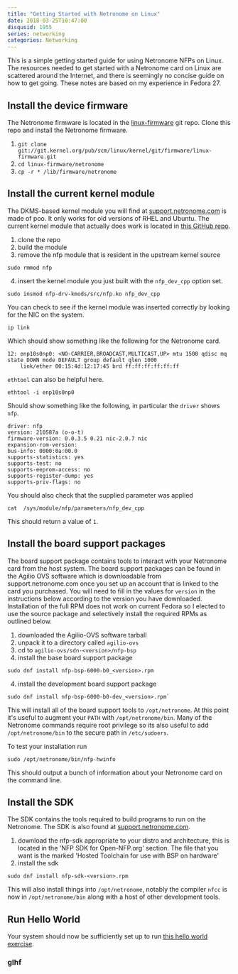 ```yaml
---
title: "Getting Started with Netronome on Linux"
date: 2018-03-25T10:47:00
disqusid: 1955
series: networking
categories: Networking
---
```


This is a simple getting started guide for using Netronome NFPs on Linux. The resources needed to get started with a Netronome card on Linux are scattered around the Internet, and there is seemingly no concise guide on how to get going. These notes are based on my experience in Fedora 27.

## Install the device firmware
The Netronome firmware is located in the [linux-firmware](https://git.kernel.org/pub/scm/linux/kernel/git/firmware/linux-firmware.git) git repo. Clone this repo and install the Netronome firmware.

1. `git clone git://git.kernel.org/pub/scm/linux/kernel/git/firmware/linux-firmware.git`
2. `cd linux-firmware/netronome`
3. `cp -r * /lib/firmware/netronome`

## Install the current kernel module
The DKMS-based kernel module you will find at [support.netronome.com](https://support.netronome.com) is made of poo. It only works for old versions of RHEL and Ubuntu. The current kernel module that actually does work is located in [this GitHub repo](https://github.com/Netronome/nfp-drv-kmods).

1. clone the repo
2. build the module
3. remove the nfp module that is resident in the upstream kernel source

```shell
sudo rmmod nfp
```

4. insert the kernel module you just built with the `nfp_dev_cpp` option set.

```shell
sudo insmod nfp-drv-kmods/src/nfp.ko nfp_dev_cpp
```

You can check to see if the kernel module was inserted correctly by looking for the NIC on the system.

``` shell
ip link
```

Which should show something like the following for the Netronome card.

```shell
12: enp10s0np0: <NO-CARRIER,BROADCAST,MULTICAST,UP> mtu 1500 qdisc mq state DOWN mode DEFAULT group default qlen 1000
    link/ether 00:15:4d:12:17:45 brd ff:ff:ff:ff:ff:ff
```

`ethtool` can also be helpful here.

```shell
ethtool -i enp10s0np0
```

Should show something like the following, in particular the `driver` shows `nfp`.

```shell
driver: nfp
version: 210587a (o-o-t)
firmware-version: 0.0.3.5 0.21 nic-2.0.7 nic
expansion-rom-version:
bus-info: 0000:0a:00.0
supports-statistics: yes
supports-test: no
supports-eeprom-access: no
supports-register-dump: yes
supports-priv-flags: no

```

You should also check that the supplied parameter was applied

```shell
cat  /sys/module/nfp/parameters/nfp_dev_cpp
```
This should return a value of `1`.

## Install the board support packages
The board support package contains tools to interact with your Netronome card from the host system. The board support packages can be found in the Agilio OVS software which is downloadable from support.netronome.com once you set up an account that is linked to the card you purchased. You will need to fill in the values for `version` in the instructions below according to the version you have downloaded. Installation of the full RPM does not work on current Fedora so I elected to use the source package and selectively install the required RPMs as outlined below.

1. downloaded the Agilio-OVS software tarball 
2. unpack it to a directory called `agilio-ovs` 
3. cd to `agilio-ovs/sdn-<version>/nfp-bsp`
4. install the base board support package

```shell
sudo dnf install nfp-bsp-6000-b0_<version>.rpm
```

4. install the development board support package

```shell
sudo dnf install nfp-bsp-6000-b0-dev_<version>.rpm` 
```

This will install all of the board support tools to `/opt/netronome`. At this point it's useful to augment your `PATH` with `/opt/netronome/bin`. Many of the Netronome commands require root privilege so its also useful to add `/opt/netronome/bin` to the secure path in `/etc/sudoers`.

To test your installation run

```shell
sudo /opt/netronome/bin/nfp-hwinfo
```

This should output a bunch of information about your Netronome card on the command line.

## Install the SDK
The SDK contains the tools required to build programs to run on the Netronome. The SDK is also found at [support.netronome.com](https://support.netronome.com).

1. download the nfp-sdk appropriate to your distro and architecture, this is located in the 'NFP SDK for Open-NFP.org' section. The file that you want is the marked 'Hosted Toolchain for use with BSP on hardware'
2. install the sdk

```shell
sudo dnf install nfp-sdk-<version>.rpm
```

This will also install things into `/opt/netronome`, notably the compiler `nfcc` is now in `/opt/netronome/bin` along with a host of other development tools.

## Run Hello World
Your system should now be sufficiently set up to run [this hello world exercise](https://github.com/open-nfpsw/c_packetprocessing/tree/master/apps/lab4_cli).

### glhf

